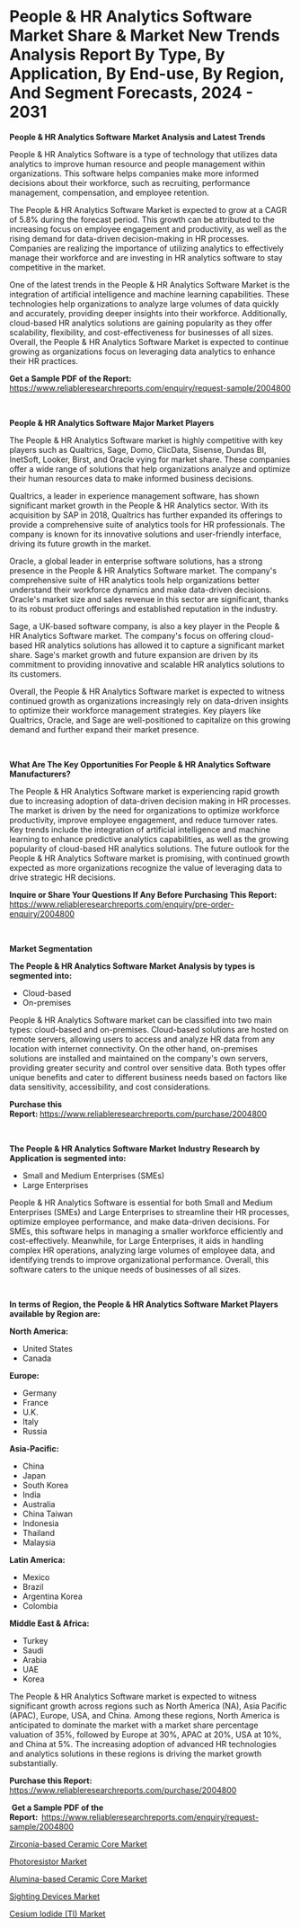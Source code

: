 <p><h1>People & HR Analytics Software Market Share & Market New Trends Analysis Report By Type, By Application, By End-use, By Region, And Segment Forecasts, 2024 - 2031</h1></p><p><strong>People & HR Analytics Software Market Analysis and Latest Trends</strong></p>
<p><p>People & HR Analytics Software is a type of technology that utilizes data analytics to improve human resource and people management within organizations. This software helps companies make more informed decisions about their workforce, such as recruiting, performance management, compensation, and employee retention.</p><p>The People & HR Analytics Software Market is expected to grow at a CAGR of 5.8% during the forecast period. This growth can be attributed to the increasing focus on employee engagement and productivity, as well as the rising demand for data-driven decision-making in HR processes. Companies are realizing the importance of utilizing analytics to effectively manage their workforce and are investing in HR analytics software to stay competitive in the market.</p><p>One of the latest trends in the People & HR Analytics Software Market is the integration of artificial intelligence and machine learning capabilities. These technologies help organizations to analyze large volumes of data quickly and accurately, providing deeper insights into their workforce. Additionally, cloud-based HR analytics solutions are gaining popularity as they offer scalability, flexibility, and cost-effectiveness for businesses of all sizes. Overall, the People & HR Analytics Software Market is expected to continue growing as organizations focus on leveraging data analytics to enhance their HR practices.</p></p>
<p><strong>Get a Sample PDF of the Report:&nbsp;</strong> <a href="https://www.reliableresearchreports.com/enquiry/request-sample/2004800">https://www.reliableresearchreports.com/enquiry/request-sample/2004800</a></p>
<p>&nbsp;</p>
<p><strong>People & HR Analytics Software Major Market Players</strong></p>
<p><p>The People & HR Analytics Software market is highly competitive with key players such as Qualtrics, Sage, Domo, ClicData, Sisense, Dundas BI, InetSoft, Looker, Birst, and Oracle vying for market share. These companies offer a wide range of solutions that help organizations analyze and optimize their human resources data to make informed business decisions.</p><p>Qualtrics, a leader in experience management software, has shown significant market growth in the People & HR Analytics sector. With its acquisition by SAP in 2018, Qualtrics has further expanded its offerings to provide a comprehensive suite of analytics tools for HR professionals. The company is known for its innovative solutions and user-friendly interface, driving its future growth in the market.</p><p>Oracle, a global leader in enterprise software solutions, has a strong presence in the People & HR Analytics Software market. The company's comprehensive suite of HR analytics tools help organizations better understand their workforce dynamics and make data-driven decisions. Oracle's market size and sales revenue in this sector are significant, thanks to its robust product offerings and established reputation in the industry.</p><p>Sage, a UK-based software company, is also a key player in the People & HR Analytics Software market. The company's focus on offering cloud-based HR analytics solutions has allowed it to capture a significant market share. Sage's market growth and future expansion are driven by its commitment to providing innovative and scalable HR analytics solutions to its customers.</p><p>Overall, the People & HR Analytics Software market is expected to witness continued growth as organizations increasingly rely on data-driven insights to optimize their workforce management strategies. Key players like Qualtrics, Oracle, and Sage are well-positioned to capitalize on this growing demand and further expand their market presence.</p></p>
<p>&nbsp;</p>
<p><strong>What Are The Key Opportunities For People & HR Analytics Software Manufacturers?</strong></p>
<p><p>The People & HR Analytics Software market is experiencing rapid growth due to increasing adoption of data-driven decision making in HR processes. The market is driven by the need for organizations to optimize workforce productivity, improve employee engagement, and reduce turnover rates. Key trends include the integration of artificial intelligence and machine learning to enhance predictive analytics capabilities, as well as the growing popularity of cloud-based HR analytics solutions. The future outlook for the People & HR Analytics Software market is promising, with continued growth expected as more organizations recognize the value of leveraging data to drive strategic HR decisions.</p></p>
<p><strong>Inquire or Share Your Questions If Any Before Purchasing This Report:</strong> <a href="https://www.reliableresearchreports.com/enquiry/pre-order-enquiry/2004800">https://www.reliableresearchreports.com/enquiry/pre-order-enquiry/2004800</a></p>
<p>&nbsp;</p>
<p><strong>Market Segmentation</strong></p>
<p><strong>The People & HR Analytics Software Market Analysis by types is segmented into:</strong></p>
<p><ul><li>Cloud-based</li><li>On-premises</li></ul></p>
<p><p>People & HR Analytics Software market can be classified into two main types: cloud-based and on-premises. Cloud-based solutions are hosted on remote servers, allowing users to access and analyze HR data from any location with internet connectivity. On the other hand, on-premises solutions are installed and maintained on the company's own servers, providing greater security and control over sensitive data. Both types offer unique benefits and cater to different business needs based on factors like data sensitivity, accessibility, and cost considerations.</p></p>
<p><strong>Purchase this Report:&nbsp;</strong><a href="https://www.reliableresearchreports.com/purchase/2004800">https://www.reliableresearchreports.com/purchase/2004800</a></p>
<p>&nbsp;</p>
<p><strong>The People & HR Analytics Software Market Industry Research by Application is segmented into:</strong></p>
<p><ul><li>Small and Medium Enterprises (SMEs)</li><li>Large Enterprises</li></ul></p>
<p><p>People & HR Analytics Software is essential for both Small and Medium Enterprises (SMEs) and Large Enterprises to streamline their HR processes, optimize employee performance, and make data-driven decisions. For SMEs, this software helps in managing a smaller workforce efficiently and cost-effectively. Meanwhile, for Large Enterprises, it aids in handling complex HR operations, analyzing large volumes of employee data, and identifying trends to improve organizational performance. Overall, this software caters to the unique needs of businesses of all sizes.</p></p>
<p>&nbsp;</p>
<p><strong>In terms of Region, the People & HR Analytics Software Market Players available by Region are:</strong></p>
<p>
    <p> <strong> North America: </strong>
        <ul>
            <li>United States</li>
            <li>Canada</li>
        </ul>
        </p> 
    <p> <strong> Europe: </strong>
        <ul>
            <li>Germany</li>
            <li>France</li>
            <li>U.K.</li>
            <li>Italy</li>
            <li>Russia</li>
        </ul>
        </p> 
    <p> <strong> Asia-Pacific: </strong>
        <ul>
            <li>China</li>
            <li>Japan</li>
            <li>South Korea</li>
            <li>India</li>
            <li>Australia</li>
            <li>China Taiwan</li>
            <li>Indonesia</li>
            <li>Thailand</li>
            <li>Malaysia</li>
        </ul>
        </p> 
    <p> <strong> Latin America: </strong>
        <ul>
            <li>Mexico</li>
            <li>Brazil</li>
            <li>Argentina Korea</li>
            <li>Colombia</li>
        </ul>
        </p> 
    <p> <strong> Middle East & Africa: </strong>
        <ul>
            <li>Turkey</li>
            <li>Saudi</li>
            <li>Arabia</li>
            <li>UAE</li>
            <li>Korea</li>
        </ul>
    </p>
    </p>
<p><p>The People & HR Analytics Software market is expected to witness significant growth across regions such as North America (NA), Asia Pacific (APAC), Europe, USA, and China. Among these regions, North America is anticipated to dominate the market with a market share percentage valuation of 35%, followed by Europe at 30%, APAC at 20%, USA at 10%, and China at 5%. The increasing adoption of advanced HR technologies and analytics solutions in these regions is driving the market growth substantially.</p></p>
<p><strong>Purchase this Report: </strong><a href="https://www.reliableresearchreports.com/purchase/2004800">https://www.reliableresearchreports.com/purchase/2004800</a></p>
<p>&nbsp;<strong>Get a Sample PDF of the Report:&nbsp;&nbsp;</strong><a href="https://www.reliableresearchreports.com/enquiry/request-sample/2004800">https://www.reliableresearchreports.com/enquiry/request-sample/2004800</a></p>
<p><strong></strong></p>
<p><p><a href="https://unruly-ladybug-44b.notion.site/Zirconia-based-Ceramic-Core-Market-Size-Evaluating-its-Market-Trends-Growth-and-Projections-2024--60caf4cbf942427c8d821c19d1a30feb">Zirconia-based Ceramic Core Market</a></p><p><a href="https://view.publitas.com/reportprime-1/photoresistor-market-research-report-forecasted-for-period-from-2024-2031-by-market-type-market-application-and-region/">Photoresistor Market</a></p><p><a href="https://cute-banjo-8ca.notion.site/Alumina-based-Ceramic-Core-Market-Provides-a-Comprehensive-Analysis-Including-a-Macro-Overview-of-th-97673a846af643e5be2b236a610cccda">Alumina-based Ceramic Core Market</a></p><p><a href="https://view.publitas.com/reportprime-1/global-sighting-devices-market-by-types-applications-and-major-players-with-regional-growth-rate-analysis-and-development-situation-from-2024-to-2031/">Sighting Devices Market</a></p><p><a href="https://meowing-lemming-dd3.notion.site/Cesium-Iodide-Tl-Market-Analysis-Examines-its-Scope-on-Growth-Opportunities-and-Forecasted-Trends-a39ca531c5e64d298c5f4cbb677fee4c">Cesium Iodide (Tl) Market</a></p></p>